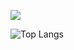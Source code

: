 [![](https://github-readme-stats.vercel.app/api?username=TheStrgamer)](https://github.com/anuraghazra/github-readme-stats) 




![Top Langs](https://github-readme-stats.vercel.app/api/top-langs/?username=TheStrgamer&theme=tokyonight)
<!--
**TheStrgamer/TheStrgamer** is a ✨ _special_ ✨ repository because its `README.md` (this file) appears on your GitHub profile.

Here are some ideas to get you started:

- 🔭 I’m currently working on ...
- 🌱 I’m currently learning ...
- 👯 I’m looking to collaborate on ...
- 🤔 I’m looking for help with ...
- 💬 Ask me about ...
- 📫 How to reach me: ...
- 😄 Pronouns: ...
- ⚡ Fun fact: ...
-->
